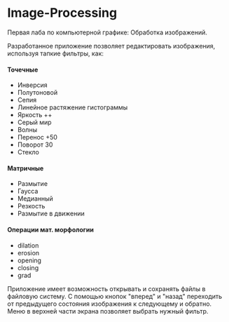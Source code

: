 # Image-Processing
Первая лаба по компьютерной графике: Обработка изображений.

Разработанное приложение позволяет редактировать изображения, используя тапкие фильтры, как:
#### Точечные
* Инверсия
* Полутоновой
* Сепия
* Линейное растяжение гистограммы
* Яркость ++
* Серый мир
* Волны
* Перенос +50
* Поворот 30
* Стекло

#### Матричные
* Размытие
* Гаусса
* Медианный
* Резкость
* Размытие в движении

#### Операции мат. морфологии
* dilation
* erosion
* opening
* closing
* grad

Приложение имеет возможность открывать и сохранять файлы в файловую систему. С помощью кнопок "вперед" и "назад" переходить от предыдущего состояния изображения к следующему и обратно. Меню в верхней части экрана позволяет выбрать нужный фильтр.
